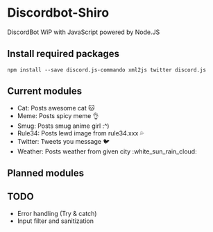 # Discordbot-Shiro
DiscordBot WiP with JavaScript powered by Node.JS


## Install required packages
```
npm install --save discord.js-commando xml2js twitter discord.js
```

## Current modules
- Cat: Posts awesome cat :cat:
- Meme: Posts spicy meme :ok_hand:
- Smug: Posts smug anime girl :^)
- Rule34: Posts lewd image from rule34.xxx :sweat_drops:
- Twitter: Tweets you message :bird:
- Weather: Posts weather from given city :white_sun_rain_cloud:

## Planned modules


## TODO
- Error handling (Try & catch)
- Input filter and sanitization
